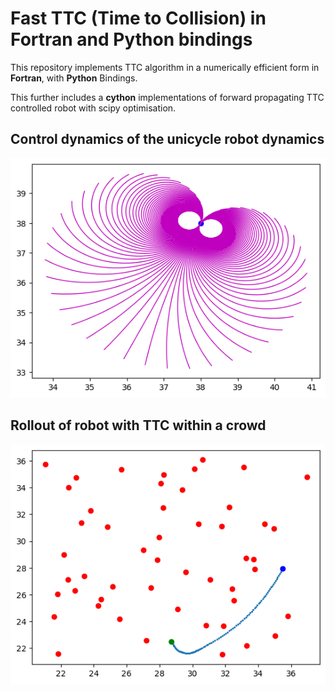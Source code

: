 # Fast TTC (Time to Collision) in Fortran and Python bindings

This repository implements TTC algorithm in a numerically efficient form in **Fortran**, with **Python** Bindings.

This further includes a **cython** implementations of forward propagating TTC controlled robot with scipy optimisation.

## Control dynamics of the unicycle robot dynamics

![](docs/control.png)

## Rollout of robot with TTC within a crowd

![](docs/nav.png)